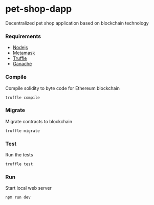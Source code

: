 # pet-shop-dapp
Decentralized pet shop application based on blockchain technology


### Requirements
* [Nodejs](https://nodejs.org/en/)
* [Metamask](https://metamask.io/) 
* [Truffle](http://truffleframework.com/)
* [Ganache](http://truffleframework.com/ganache/)


### Compile
Compile solidity to byte code for Ethereum blockchain

```truffle compile```


### Migrate
Migrate contracts to blockchain

```truffle migrate```

### Test
Run the tests

```truffle test```

### Run
Start local web server

```npm run dev```
